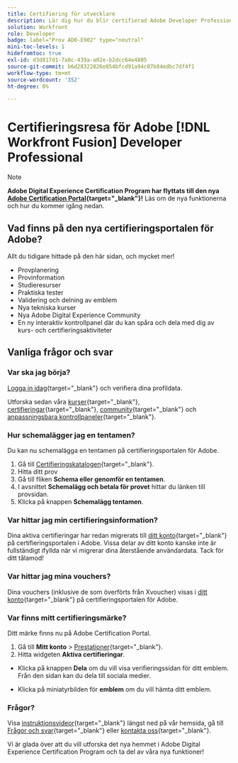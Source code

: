 ```yaml
---
title: Certifiering för utvecklare
description: Lär dig hur du blir certifierad Adobe Developer Professional i Adobe [!DNL Workfront Fusion].
solution: Workfront
role: Developer
badge: label="Prov AD0-E902" type="neutral"
mini-toc-levels: 1
hidefromtoc: true
exl-id: d3d817d1-7a0c-439a-a02e-b2dcc64e4805
source-git-commit: b6d28322826e854bfcd91a94c07b84edbc7df4f1
workflow-type: tm+mt
source-wordcount: '352'
ht-degree: 0%

---
```


# Certifieringsresa för Adobe [!DNL Workfront Fusion] Developer Professional

>[!NOTE]
>
>**Adobe Digital Experience Certification Program har flyttats till den nya [Adobe Certification Portal](https://certification.adobe.com/){target="_blank"}!** Läs om de nya funktionerna och hur du kommer igång nedan.

## Vad finns på den nya certifieringsportalen för Adobe?

Allt du tidigare hittade på den här sidan, och mycket mer!

* Provplanering
* Provinformation
* Studieresurser
* Praktiska tester
* Validering och delning av emblem
* Nya tekniska kurser
* Nya Adobe Digital Experience Community
* En ny interaktiv kontrollpanel där du kan spåra och dela med dig av kurs- och certifieringsaktiviteter

## Vanliga frågor och svar

### Var ska jag börja?

[Logga in idag](https://certification.adobe.com/){target="_blank"} och verifiera dina profildata.

Utforska sedan våra [kurser](https://certification.adobe.com/courses/?/courses){target="_blank"}, [certifieringar](https://certification.adobe.com/certifications){target="_blank"}, [community](https://certification.adobe.com/community/){target="_blank"} och [anpassningsbara kontrollpaneler](https://certification.adobe.com/user/dashboard){target="_blank"}.

### Hur schemalägger jag en tentamen?

Du kan nu schemalägga en tentamen på certifieringsportalen för Adobe.

1. Gå till [Certifieringskatalogen](https://certification.adobe.com/certifications){target="_blank"}.
2. Hitta ditt prov
3. Gå till fliken **Schema eller genomför en tentamen**.
4. I avsnittet **Schemalägg och betala för provet** hittar du länken till provsidan.
5. Klicka på knappen **Schemalägg tentamen**.

### Var hittar jag min certifieringsinformation?

Dina aktiva certifieringar har redan migrerats till [ditt konto](https://certification.adobe.com/user/certifications){target="_blank"} på certifieringsportalen i Adobe. Vissa delar av ditt konto kanske inte är fullständigt ifyllda när vi migrerar dina återstående användardata. Tack för ditt tålamod!

### Var hittar jag mina vouchers?

Dina vouchers (inklusive de som överförts från Xvoucher) visas i [ditt konto](https://certification.adobe.com/user/purchases){target="_blank"} på certifieringsportalen för Adobe.

### Var finns mitt certifieringsmärke?

Ditt märke finns nu på Adobe Certification Portal.

1. Gå till **Mitt konto** > [Prestationer](https://certification.adobe.com/user/achievements?%2Fuser%2Fachievements){target="_blank"}.
2. Hitta widgeten **Aktiva certifieringar**.

* Klicka på knappen **Dela** om du vill visa verifieringssidan för ditt emblem. Från den sidan kan du dela till sociala medier.

* Klicka på miniatyrbilden för **emblem** om du vill hämta ditt emblem.

### Frågor?

Visa [instruktionsvideor](https://certification.adobe.com/#){target="_blank"} längst ned på vår hemsida, gå till [Frågor och svar](https://certification.adobe.com/support/faq){target="_blank"} eller [kontakta oss](https://certification.adobe.com/support/contactus){target="_blank"}.

Vi är glada över att du vill utforska det nya hemmet i Adobe Digital Experience Certification Program och ta del av våra nya funktioner!

<!-- 

## Exam details {#exam-details}

* Level: Professional (0-12 months' experience)
* Passing Score: 33/51
* Time: 102 mins
* Delivery: Online proctored (requires camera access)
* Available languages: English
* Cost: $125 (global) / $95 (India)
* Exam ID: AD0-E902

{{questions}}

-->
